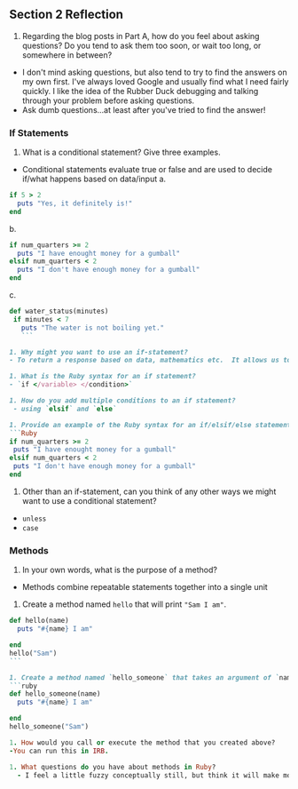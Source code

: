 ## Section 2 Reflection

1. Regarding the blog posts in Part A, how do you feel about asking questions? Do you tend to ask them too soon, or wait too long, or somewhere in between?
- I don't mind asking questions, but also tend to try to find the answers on my own first.  I've always loved Google and usually find what I need fairly quickly.  I like the idea of the Rubber Duck debugging and talking through your problem before asking questions.
- Ask dumb questions...at least after you've tried to find the answer!

### If Statements

1. What is a conditional statement? Give three examples.
- Conditional statements evaluate true or false and are used to decide if/what happens based on data/input
a.
```Ruby
if 5 > 2
  puts "Yes, it definitely is!"
end
```
b.
```Ruby
if num_quarters >= 2
  puts "I have enought money for a gumball"
elsif num_quarters < 2
  puts "I don't have enough money for a gumball"
end
```
c.
 ```Ruby
def water_status(minutes)
  if minutes < 7
    puts "The water is not boiling yet."
    ```

1. Why might you want to use an if-statement?
- To return a response based on data, mathematics etc.  It allows us to write more complicated code.

1. What is the Ruby syntax for an if statement?
- `if </variable> </condition>`

1. How do you add multiple conditions to an if statement?
  - using `elsif` and `else`

1. Provide an example of the Ruby syntax for an if/elsif/else statement:
```Ruby
if num_quarters >= 2
  puts "I have enought money for a gumball"
elsif num_quarters < 2
  puts "I don't have enough money for a gumball"
end
```

1. Other than an if-statement, can you think of any other ways we might want to use a conditional statement?
- `unless`
- `case`

### Methods

1. In your own words, what is the purpose of a method?
 - Methods combine repeatable statements together into a single unit

1. Create a method named `hello` that will print `"Sam I am"`.
~~~ruby
def hello(name)
  puts "#{name} I am"

end
hello("Sam")
```

1. Create a method named `hello_someone` that takes an argument of `name` and prints `"#{name} I am"`.
```ruby
def hello_someone(name)
  puts "#{name} I am"

end
hello_someone("Sam")

1. How would you call or execute the method that you created above?
-You can run this in IRB.

1. What questions do you have about methods in Ruby?
  - I feel a little fuzzy conceptually still, but think it will make more sense as I do/practice more. 
